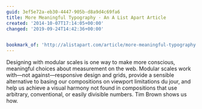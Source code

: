 ```yaml
---
guid: 3ef5e72a-eb30-4447-905b-d8a9d4c69fa6
title: More Meaningful Typography · An A List Apart Article
created: '2014-10-07T17:14:05+00:00'
changed: '2019-09-24T14:42:36+00:00'


bookmark_of: 'http://alistapart.com/article/more-meaningful-typography'
---
```



Designing with modular scales is one way to make more conscious, meaningful choices about measurement on the web. Modular scales work with—not against—responsive design and grids, provide a sensible alternative to basing our compositions on viewport limitations du jour, and help us achieve a visual harmony not found in compositions that use arbitrary, conventional, or easily divisible numbers. Tim Brown shows us how.
